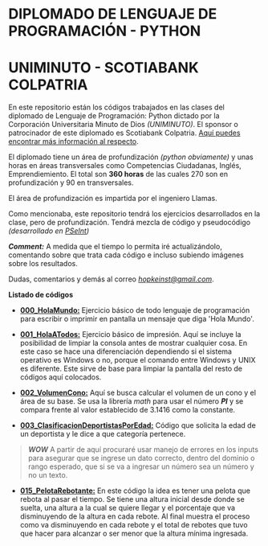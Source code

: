 # DIPLOMADO DE LENGUAJE DE PROGRAMACIÓN - PYTHON
# UNIMINUTO - SCOTIABANK COLPATRIA

En este repositorio están los códigos trabajados en las clases del diplomado de Lenguaje de Programación: Python dictado por la Corporación Universitaria Minuto de Dios *(UNIMINUTO)*. El sponsor o patrocinador de este diplomado es Scotiabank Colpatria. [Aquí puedes encontrar más información al respecto](https://www.uniminuto.edu/Convenio-Colpatria-UNIMINUTO).

El diplomado tiene un área de profundización *(python obviamente)* y unas horas en áreas transversales como Competencias Ciudadanas, Inglés, Emprendiemiento. El total son **360 horas** de las cuales 270 son en profundización y 90 en transversales.

El área de profundización es impartida por el ingeniero Llamas.

Como mencionaba, este repositorio tendrá los ejercicios desarrollados en la clase, pero de profundización. Tendrá mezcla de código y pseudocódigo *(desarrollado en [PSeInt](http://pseint.sourceforge.net/))*

***Comment:*** A medida que el tiempo lo permita iré actualizándolo, comentando sobre que trata cada código e incluso subiendo imágenes sobre los resultados.

Dudas, comentarios y demás al correo *hopkeinst@gmail.com*.

**Listado de códigos**

- [**000_HolaMundo:**](000_HolaMundo) Ejercicio básico de todo lenguaje de programación para escribir o imprimir en pantalla un mensaje que diga 'Hola Mundo'.

- [**001_HolaATodos:**](001_HolaATodos) Ejercicio básico de impresión. Aquí se incluye la posibilidad de limpiar la consola antes de mostrar cualquier cosa. En este caso se hace una diferenciación dependiendo si el sistema operativo es Windows o no, porque el comando entre Windows y UNIX es diferente. Este sirve de base para limpiar la pantalla del resto de códigos aquí colocados.

- [**002_VolumenCono:**](002_VolumenCono) Aquí se busca calcular el volumen de un cono y el área de su base. Se usa la librería *math* para usar el número ***PI*** y se compara frente al valor establecido de 3.1416 como la constante.

- [**003_ClasificacionDeportistasPorEdad:**](003_ClasificacionDeportistasPorEdad) Código que solicita la edad de un deportista y le dice a que categoría pertenece.



> ***WOW*** A partir de aquí procuraré usar manejo de errores en los inputs para asegurar que se ingrese un dato correcto, dentro del dominio o rango esperado, que si se va a ingresar un número sea un número y no un texto.

- [**015_PelotaRebotante:**](015_PelotaRebotante) En este código la idea es tener una pelota que rebota al pasar el tiempo. Se tiene una altura inicial desde donde se suelta, una altura a la cual se quiere llegar y el porcentaje que va disminuyendo de la altura en cada rebote. Al final muestra el proceso como va disminuyendo en cada rebote y el total de rebotes que tuvo que hacer para alcanzar o ser menor que la altura mínima ingresada.